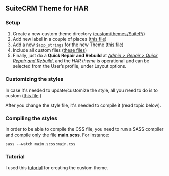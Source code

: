 ## SuiteCRM Theme for HAR


### Setup

1. Create a new custom theme directory ([custom/themes/SuiteP/](https://github.com/riandesign/har_crm/tree/master/custom/themes/SuiteP))
2. Add new label in a couple of places ([this file](custom/modules/Users/language/en_us.lang.php))
3. Add a new `$app_strings` for the new Theme ([this file](https://github.com/riandesign/har_crm/blob/master/custom/Extension/application/Ext/Language/en_us.NoonThemeLabel.php))
4. Include all custom files ([these files](https://github.com/riandesign/har_crm/tree/master/themes/SuiteP/css/HAR))
5. Finally, just do a **Quick Repair and Rebuild** at [*Admin > Repair > Quick Repair and Rebuild*](http://localhost/har/har_crm/index.php?module=Administration&action=Upgrade), and the *HAR theme* is operational and can be selected from the User’s profile, under Layout options.


### Customizing the styles

In case it's needed to update/customize the style, all you need to do is to custom ([this file](https://github.com/riandesign/har_crm/blob/master/themes/SuiteP/css/HAR/style_har.scss).)

After you change the style file, it's needed to compile it (read topic below).



### Compiling the styles

In order to be able to compile the CSS file, you need to run a SASS compiler and compile only the file **main.scss**. For instance:

`sass --watch main.scss:main.css`



### Tutorial

I used this [tutorial](https://docs.suitecrm.com/blog/customizing-subthemes/) for creating the custom theme.
